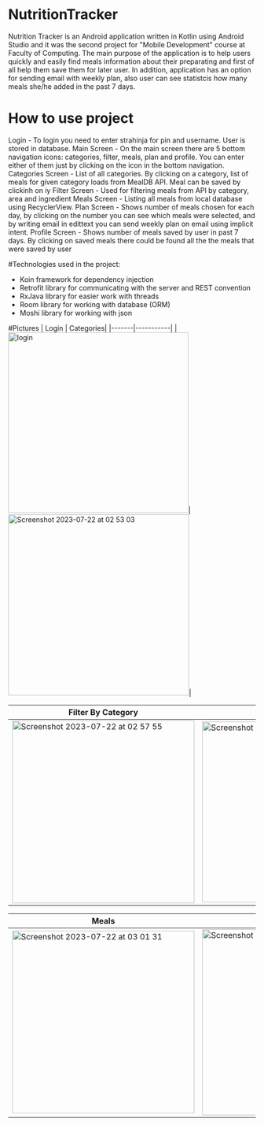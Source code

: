 # NutritionTracker
Nutrition Tracker is an Android application written in Kotlin using Android Studio and it was the second project for "Mobile Development" course at Faculty of Computing. 
The main purpose of the application is to help users quickly and easily find meals information about their preparating and first of all help them save them for later user. 
In addition, application has an option for sending email with weekly plan, also user can see statistcis how many meals she/he added in the past 7 days.

# How to use project
Login - To login you need to enter strahinja for pin and username. User is stored in database.
Main Screen - On the main screen there are 5 bottom navigation icons: categories, filter, meals, plan and profile. You can enter either of them just by clicking on the icon in the bottom navigation.
Categories Screen - List of all categories. By clicking on a category, list of meals for given category loads from MealDB API. Meal can be saved by clickinh on iy
Filter Screen - Used for filtering meals from API by category, area and ingredient
Meals Screen - Listing all meals from local database using RecyclerView.
Plan Screen - Shows number of meals chosen for each day, by clicking on the number you can see which meals were selected, and by writing email in edittext you can send weekly plan on email using implicit intent.
Profile Screen - Shows number of meals saved by user in past 7 days. By clicking on saved meals there could be found all the the meals that were saved by user
                              
#Technologies used in the project:
- Koin framework for dependency injection
- Retrofit library for communicating with the server and REST convention
- RxJava library for easier work with threads
- Room library for working with database (ORM)
- Moshi library for working with json

#Pictures
| Login | Categories|
|-------|-----------|
|<img width="367" alt="login" src="https://github.com/ljubicics/NutritionTracker/assets/119794666/714a3ed2-d053-4fd4-8123-1333d3fe9a87">|<img width="368" alt="Screenshot 2023-07-22 at 02 53 03" src="https://github.com/ljubicics/NutritionTracker/assets/119794666/18b458e3-6b20-4d15-b02d-77483e263647">|


| Filter By Category | Filter By Area | Filter By Ingredient|
|------------------|--------------|--------------------|
|<img width="371" alt="Screenshot 2023-07-22 at 02 57 55" src="https://github.com/ljubicics/NutritionTracker/assets/119794666/b6396a51-8931-42a3-9122-966c97bfbb51">|<img width="367" alt="Screenshot 2023-07-22 at 02 56 48" src="https://github.com/ljubicics/NutritionTracker/assets/119794666/744ba5c3-5c63-4de9-bd3a-65a1c13ef978">|<img width="370" alt="Screenshot 2023-07-22 at 02 58 27" src="https://github.com/ljubicics/NutritionTracker/assets/119794666/05b9336b-1bb9-46a4-998a-df62b58d7c1b">|

| Meals | Weekly Plan | Profile |
|-------|-------------|---------|
|<img width="371" alt="Screenshot 2023-07-22 at 03 01 31" src="https://github.com/ljubicics/NutritionTracker/assets/119794666/7429d3d5-1833-4bc7-a035-a15539f50299">|<img width="378" alt="Screenshot 2023-07-22 at 03 03 18" src="https://github.com/ljubicics/NutritionTracker/assets/119794666/cbdfaf9a-7d83-4a55-b7ba-aa0317bd5b78">|<img width="368" alt="Screenshot 2023-07-22 at 03 04 10" src="https://github.com/ljubicics/NutritionTracker/assets/119794666/138aa4e0-4475-4e34-b8d6-a98fa2342958">|


